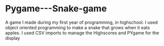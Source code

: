 # Pygame---Snake-game
A game I made during my first year of programming, in highschool. I used object oriented programming to make a snake that grows when it eats apples. I used CSV imports to manage the Highscores and PYgame for the display
